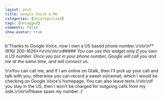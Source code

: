 ```yaml
---
layout: post
title: Google Voice & Me
categories: [Uncategorized]
tags: [Untagged]
comments: false
show-avatar: true
---
```


b'Thanks to Google Voice, now I own a US based phone number.\r\n\r\n**(816) 200-1626**\r\n\r\n\r\n##### *You can use this widget only if you own a US number. Once you put in your phone number, Google will call you and me at the same time, and will connect us.*

\r\nYou can call me, and if I am online on Gtalk, then I\'ll pick up your call and talk with you, otherwise you can record a sweet voicemail, which I would be checking on Google Voice\'s homepage. You can also leave texts.\r\n\r\nIf you stay in the US, then I won\'t be charged for outgoing calls from my side.\r\n\r\nPlease spam my number :)'